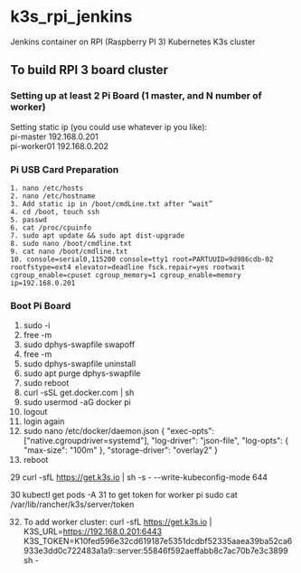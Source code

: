 # k3s_rpi_jenkins
Jenkins container on RPI (Raspberry PI 3) Kubernetes K3s cluster

## To build RPI 3 board cluster   

### Setting up at least 2 Pi Board (1 master, and N number of worker)
Setting static ip (you could use whatever ip you like):     
pi-master 192.168.0.201      
pi-worker01 192.168.0.202     

### Pi USB Card Preparation

    1. nano /etc/hosts 
    2. nano /etc/hostname
    3. Add static ip in /boot/cmdLine.txt after “wait” 
    4. cd /boot, touch ssh
    5. passwd
    6. cat /proc/cpuinfo
    7. sudo apt update && sudo apt dist-upgrade
    8. sudo nano /boot/cmdline.txt
    9. cat nano /boot/cmdline.txt
    10. console=serial0,115200 console=tty1 root=PARTUUID=9d986cdb-02 rootfstype=ext4 elevator=deadline fsck.repair=yes rootwait cgroup_enable=cpuset cgroup_memory=1 cgroup_enable=memory ip=192.168.0.201   
   
### Boot Pi Board

   1. sudo -i
   2. free -m
   3. sudo dphys-swapfile swapoff
   4. free -m
   5. sudo dphys-swapfile uninstall
   6.  sudo apt purge dphys-swapfile
   7.   sudo reboot 
   8.  curl -sSL get.docker.com | sh
   9.  sudo usermod -aG docker pi
   10.  logout
   11. login again 
   12. sudo nano  /etc/docker/daemon.json 
  {
     "exec-opts": ["native.cgroupdriver=systemd"],
     "log-driver": "json-file",
     "log-opts": {
       "max-size": "100m"
     },
     "storage-driver": "overlay2"
   }
   13. reboot



29 curl -sfL https://get.k3s.io | sh -s - --write-kubeconfig-mode 644

30 kubectl get pods -A
31 to get token for worker pi
sudo cat /var/lib/rancher/k3s/server/token

32. To add worker cluster:
curl -sfL https://get.k3s.io | K3S_URL=https://192.168.0.201:6443 K3S_TOKEN=K10fed596e32cd619187e5351dcdbf52335aaea39ba52ca6933e3dd0c722483a1a9::server:55846f592aeffabb8c7ac70b7e3c3899 sh -



